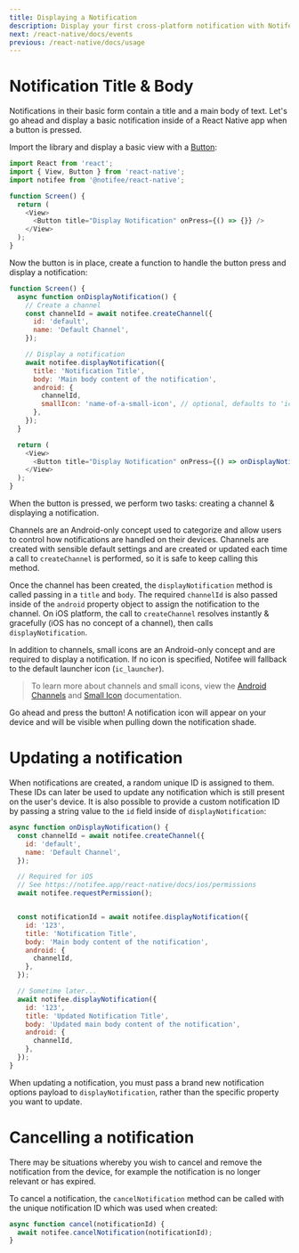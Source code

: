 ```yaml
---
title: Displaying a Notification
description: Display your first cross-platform notification with Notifee.
next: /react-native/docs/events
previous: /react-native/docs/usage
---
```


# Notification Title & Body

Notifications in their basic form contain a title and a main body of text. Let's go ahead and display a
basic notification inside of a React Native app when a button is pressed.

Import the library and display a basic view with a [Button](https://facebook.github.io/react-native/docs/button):

```js
import React from 'react';
import { View, Button } from 'react-native';
import notifee from '@notifee/react-native';

function Screen() {
  return (
    <View>
      <Button title="Display Notification" onPress={() => {}} />
    </View>
  );
}
```

Now the button is in place, create a function to handle the button press and display a notification:

```js
function Screen() {
  async function onDisplayNotification() {
    // Create a channel
    const channelId = await notifee.createChannel({
      id: 'default',
      name: 'Default Channel',
    });

    // Display a notification
    await notifee.displayNotification({
      title: 'Notification Title',
      body: 'Main body content of the notification',
      android: {
        channelId,
        smallIcon: 'name-of-a-small-icon', // optional, defaults to 'ic_launcher'.
      },
    });
  }

  return (
    <View>
      <Button title="Display Notification" onPress={() => onDisplayNotification()} />
    </View>
  );
}
```

When the button is pressed, we perform two tasks: creating a channel & displaying a notification.

Channels are an Android-only concept used to categorize and allow users to control how notifications are handled
on their devices. Channels are created with sensible default settings and are created or updated each time a
call to `createChannel` is performed, so it is safe to keep calling this method.

Once the channel has been created, the `displayNotification` method is called passing in a `title` and `body`. The required
`channelId` is also passed inside of the `android` property object to assign the notification to the channel. On iOS
platform, the call to `createChannel` resolves instantly & gracefully (iOS has no concept of a channel), then calls `displayNotification`.

In addition to channels, small icons are an Android-only concept and are required to display a notification. If no icon is specified, Notifee will fallback to the default launcher icon (`ic_launcher`).

> To learn more about channels and small icons, view the [Android Channels](/react-native/docs/android/channels) and [Small Icon](/react-native/docs/android/appearance#small-icons) documentation.

Go ahead and press the button! A notification icon will appear on your device and will be visible when pulling down the
notification shade.

# Updating a notification

When notifications are created, a random unique ID is assigned to them. These IDs can later be used to update any
notification which is still present on the user's device. It is also possible to provide a custom notification ID by passing
a string value to the `id` field inside of `displayNotification`:

```js
async function onDisplayNotification() {
  const channelId = await notifee.createChannel({
    id: 'default',
    name: 'Default Channel',
  });

  // Required for iOS
  // See https://notifee.app/react-native/docs/ios/permissions
  await notifee.requestPermission();


  const notificationId = await notifee.displayNotification({
    id: '123',
    title: 'Notification Title',
    body: 'Main body content of the notification',
    android: {
      channelId,
    },
  });

  // Sometime later...
  await notifee.displayNotification({
    id: '123',
    title: 'Updated Notification Title',
    body: 'Updated main body content of the notification',
    android: {
      channelId,
    },
  });
}
```

When updating a notification, you must pass a brand new notification options payload to `displayNotification`, rather
than the specific property you want to update.

# Cancelling a notification

There may be situations whereby you wish to cancel and remove the notification from the device, for example the notification
is no longer relevant or has expired.

To cancel a notification, the `cancelNotification` method can be called with the unique notification ID which was used
when created:

```js
async function cancel(notificationId) {
  await notifee.cancelNotification(notificationId);
}
```
